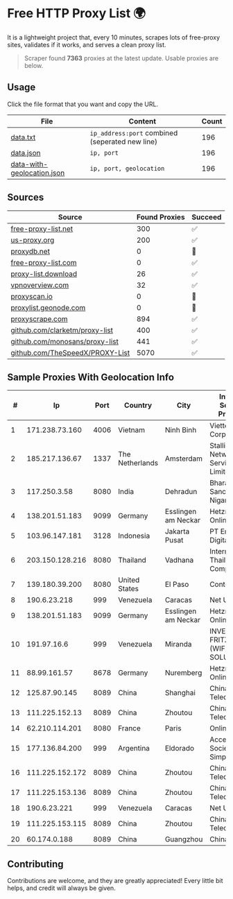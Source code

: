 
# Free HTTP Proxy List 🌍

It is a lightweight project that, every 10 minutes, scrapes lots of free-proxy sites, validates if it works, and serves a clean proxy list.


> Scraper found **7363** proxies at the latest update. Usable proxies are below.

## Usage

Click the file format that you want and copy the URL.


|File|Content|Count|
|----|-------|-----|
|[data.txt](https://raw.githubusercontent.com/themiralay/Proxy-List-World/master/data.txt)|`ip_address:port` combined (seperated new line)|196|
|[data.json](https://raw.githubusercontent.com/themiralay/Proxy-List-World/master/data.json)|`ip, port`|196|
|[data-with-geolocation.json](https://raw.githubusercontent.com/themiralay/Proxy-List-World/master/data-with-geolocation.json)|`ip, port, geolocation`|196|

## Sources

|Source|Found Proxies|Succeed|
|------|-------------|-------|
|[free-proxy-list.net](https://free-proxy-list.net)|300|✅|
|[us-proxy.org](https://www.us-proxy.org)|200|✅|
|[proxydb.net](http://proxydb.net)|0|🚫|
|[free-proxy-list.com](https://free-proxy-list.com/?page=&port=&type%5B%5D=http&type%5B%5D=https&up_time=0&search=Search)|0|✅|
|[proxy-list.download](https://www.proxy-list.download/HTTP)|26|✅|
|[vpnoverview.com](https://vpnoverview.com/privacy/anonymous-browsing/free-proxy-servers)|32|✅|
|[proxyscan.io](https://www.proxyscan.io)|0|🚫|
|[proxylist.geonode.com](https://proxylist.geonode.com/api/proxy-list?limit=300&page=1&sort_by=lastChecked&sort_type=desc&protocols=http,https)|0|🚫|
|[proxyscrape.com](https://api.proxyscrape.com/v2/?request=displayproxies&protocol=http&timeout=10000&country=all&ssl=all&anonymity=all)|894|✅|
|[github.com/clarketm/proxy-list](https://raw.githubusercontent.com/clarketm/proxy-list/master/proxy-list-raw.txt)|400|✅|
|[github.com/monosans/proxy-list](https://raw.githubusercontent.com/monosans/proxy-list/main/proxies/http.txt)|441|✅|
|[github.com/TheSpeedX/PROXY-List](https://raw.githubusercontent.com/TheSpeedX/PROXY-List/master/http.txt)|5070|✅|


## Sample Proxies With Geolocation Info

|#|Ip|Port|Country|City|Internet Service Provider|
|-|--|----|-------|----|-------------------------|
|1|171.238.73.160|4006|Vietnam|Ninh Binh|Viettel Corporation|
|2|185.217.136.67|1337|The Netherlands|Amsterdam|Stallion Network Services Limited|
|3|117.250.3.58|8080|India|Dehradun|Bharat Sanchar Nigam Ltd|
|4|138.201.51.183|9099|Germany|Esslingen am Neckar|Hetzner Online GmbH|
|5|103.96.147.181|3128|Indonesia|Jakarta Pusat|PT Era Awan Digital|
|6|203.150.128.216|8080|Thailand|Vadhana|Internet Thailand Company Ltd|
|7|139.180.39.200|8080|United States|El Paso|Conterra|
|8|190.6.23.218|999|Venezuela|Caracas|Net Uno|
|9|138.201.51.183|9099|Germany|Esslingen am Neckar|Hetzner Online GmbH|
|10|191.97.16.6|999|Venezuela|Miranda|INVERSIONES FRITZ 78 C.A.(WIFI SOLUTION)|
|11|88.99.161.57|8678|Germany|Nuremberg|Hetzner Online GmbH|
|12|125.87.90.145|8089|China|Shanghai|China Telecom|
|13|111.225.152.13|8089|China|Zhoutou|China Telecom|
|14|62.210.114.201|8080|France|Paris|Online SAS|
|15|177.136.84.200|999|Argentina|Eldorado|Access AIR Sociedad Simple|
|16|111.225.152.172|8089|China|Zhoutou|China Telecom|
|17|111.225.153.136|8089|China|Zhoutou|China Telecom|
|18|190.6.23.221|999|Venezuela|Caracas|Net Uno|
|19|111.225.153.115|8089|China|Zhoutou|China Telecom|
|20|60.174.0.188|8089|China|Guangzhou|Chinanet|



## Contributing

Contributions are welcome, and they are greatly appreciated! Every
little bit helps, and credit will always be given.

